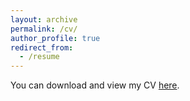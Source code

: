 ```yaml
---
layout: archive
permalink: /cv/
author_profile: true
redirect_from:
  - /resume
---
```


You can download and view my CV [here](https://github.com/OliverPStuart/OliverPStuart.github.io/blob/master/files/CV_13022025.pdf).
